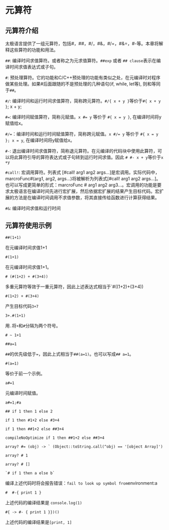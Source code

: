 # 元算符

## 元算符介绍

太极语言提供了一组元算符，包括#，##，#/，#&，#/=，#&=，#-等。本章将解释这些算符的功能和用法。

`##`: 编译时间求值算符。或者称之为元求值算符。`##exp` 或者 `## clause`表示在编译时间求值表达式或子句。

`#`: 预处理算符。它的功能和C/C++预处理的功能有类似之处，在元编译时对程序做某些处理。如果#后面跟随的不是预处理的几种语句(if, while, let等), 则和等同于`##`。

`#/`: 编译时间和运行时间求值算符，简称跨元算符。`#/{ x + y }`等价于`#{ x + y }`; x + y;

`#=`: 编译时间赋值算符，简称元赋值。`x #= y` 等价于 `#{ x = y }`, 在编译时间将y赋值给x。

`#/=`：编译时间和运行时间赋值算符，简称跨元赋值。`x #/= y` 等价于 `#{ x = y }; x = y`, 在编译时间将y赋值给x。

`#-`: 退出编译时间求值算符，简称退元算符。在元编译的代码块中使用此算符，可以将此算符引导的算符表达式或子句转到运行时间求值。因此 `# #- x + y`等价于`x +y`

`#call!`: 宏调用算符。列表式 [#call! arg1 arg2 args...]是宏调用。实际代码中，marcroFunc#(arg1, arg2, args...)将被解析为列表式[#call! arg1 arg2 args...]。也可以写成更简单的形式：marcroFunc # arg1 arg2 arg3...。宏调用的功能是要求太极语言在编译时间先进行宏扩展，然后依据宏扩展的结果产生目标代码。宏扩展的方法是在编译时间调用不求值参数，将其直接传给函数进行计算获得结果。

`#&`: 编译时间求值和运行时间

## 元算符使用示例

```taijilang
##(1+1)
```
在元编译时间求值1+1

```taijilang
#(1+1)
```
在元编译时间求值1+1。

```taijilang
# (#(1+2) + #(3+4))
```
多重元算符等效于一重元算符，因此上述表达式相当于`#((1+2)+(3+4))

```
#(1+2) + #(3+4)
```
产生目标代码`3+7`

```
3+.#(1+1)
```
用`.`将`+`和`#`分隔为两个符号。

```
# ~ 1+1
```

```
##a=1
```
`##`的优先级低于`=`，因此上式相当于`##(a=1)`。也可以写成`## a=1`。

```
#(a=1)
```
等价于前一个示例。
```
a#=1
```
元编译时间赋值。

```
a#=1;#a
```

```
## if 1 then 1 else 2
```

```
if 1 then #1+2 else #3+4
```

```
if 1 then ##1+2 else ##3+4
```

```
compileNoOptimize if 1 then ##1+2 else ##3+4
```

```
array? #= (obj) -> ` (Object::toString.call(^obj) == '[object Array]')
```

```
array? # 1
```

```
array? # []
```

```
`# if 1 then a else b` 
```

编译上述代码时将会报告错误：`fail to look up symbol from`environment:a

```
#  #-{ print 1 } 
```

上述代码的编译结果是 `console.log(1)`


```
#{ -> #- { print 1 }})() 
```

上述代码的编译结果是`[print, 1]`
